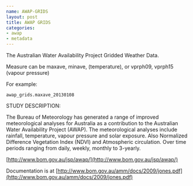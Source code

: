 ```yaml
---
name: AWAP-GRIDS
layout: post
title: AWAP GRIDS
categories:
- awap
- metadata
---
```


The Australian Water Availability Project Gridded Weather Data.

Measure can be maxave, minave, (temperature), or vprph09, vprph15 (vapour pressure) 

For example: 

    awap_grids.maxave_20130108 

<p></p>

STUDY DESCRIPTION: 

The Bureau of Meteorology has generated a range of improved meteorological analyses for Australia as a contribution to the Australian Water Availability Project (AWAP). The meteorological analyses include rainfall, temperature, vapour pressure and solar exposure. Also Normalized Difference Vegetation Index (NDVI) and Atmospheric circulation. Over time periods ranging from daily, weekly, monthly to 3-yearly. 

[http://www.bom.gov.au/jsp/awap/](http://www.bom.gov.au/jsp/awap/) 

Documentation is at [http://www.bom.gov.au/amm/docs/2009/jones.pdf](http://www.bom.gov.au/amm/docs/2009/jones.pdf)
